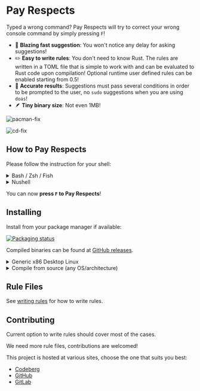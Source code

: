 # Pay Respects

Typed a wrong command? Pay Respects will try to correct your wrong console command by simply pressing `F`!

- 🚀 **Blazing fast suggestion**: You won't notice any delay for asking suggestions!
- ✏️ **Easy to write rules**: You don't need to know Rust. The rules are written in a TOML file that is simple to work with and can be evaluated to Rust code upon compilation! Optional runtime user defined rules can be enabled starting from 0.5!
- 🎯 **Accurate results**: Suggestions must pass several conditions in order to be prompted to the user, no `sudo` suggestions when you are using `doas`!
- 🪶 **Tiny binary size**: Not even 1MB!

![pacman-fix](img/pacman-fix.png)

![cd-fix](img/cd-fix.png)

## How to Pay Respects

Please follow the instruction for your shell:

<details>
	<summary>Bash / Zsh / Fish</summary>

> Manual aliasing:
> ```shell
> alias f="$(pay-respects bash)"
> alias f="$(pay-respects zsh)"
> alias f="$(pay-respects fish)"
> ```

> Auto aliasing (optional custom alias can be added after `--alias argument`):
> ```shell
> eval "$(pay-respects bash --alias)"
> eval "$(pay-respects zsh --alias)"
> pay-respects fish --alias | source
> ```

</details>

<details>
	<summary>Nushell</summary>

> Add the following output to your configuration file:
> ```shell
> pay-respects nushell [--alias <alias>]
> ```

> Or save it as a file:
> ```shell
> pay-respects nushell [--alias <alias>] | save -f ~/.pay-respects.nu
> ```
> and source from your config file:
> ```shell
> source ~/.pay-respects.nu
> ```

</details>

You can now **press `F` to Pay Respects**!

## Installing

Install from your package manager if available:

[![Packaging status](https://repology.org/badge/vertical-allrepos/pay-respects.svg)](https://repology.org/project/pay-respects/versions)

Compiled binaries can be found at [GitHub releases](https://github.com/iffse/pay-respects/releases).

<details>
	<summary>Generic x86 Desktop Linux</summary>

> 1. Get the latest binary from [releases](https://github.com/iffse/pay-respects/releases).
> ```shell
> curl -sL -o pay-respects.zip \
> $(curl -s https://api.github.com/repos/iffse/pay-respects/releases/latest \
> | sed 's/[()",{}]/ /g; s/ /\n/g' \
> | grep "https.*pay-respects-ubuntu-latest.zip")
> ```
> 
> 2. Extract zip, e.g. one of the following:
> ```shell
> 7z -x pay-respects.zip
> unzip pay-respects.zip
> ```
> 
> 3. System-wide installation:
> ```shell
> sudo chmod a+x pay-respects
> sudo mv pay-respects /usr/local/bin/pay-respects
> ```
> 
> 4. Delete the downloaded package:
> ```shell
> rm pay-respects.zip
> ```

</details>

<details>
	<summary>Compile from source (any OS/architecture)</summary>

> This installation requires you to have Cargo (the Rust package manager) installed.
> 
> Install from [crates.io](https://crates.io/), `runtime-rules` is optional:
> ```shell
> cargo install pay-respects --features=runtime-rules
> ```
> 
> Clone from git and install, suitable for adding custom compile-time rules:
> ```
> git clone --depth 1 https://github.com/iffse/pay-respects
> cd pay-respects
> cargo install --path .
> ```

</details>

## Rule Files

See [writing rules](./rules.md) for how to write rules.

## Contributing

Current option to write rules should cover most of the cases.

We need more rule files, contributions are welcomed!

This project is hosted at various sites, choose the one that suits you best:

- [Codeberg](https://codeberg.org/iff/pay-respects)
- [GitHub](https://github.com/iffse/pay-respects)
- [GitLab](https://gitlab.com/iffse/pay-respects)

